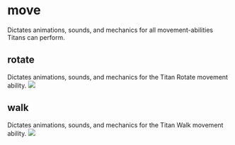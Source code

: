 # move
Dictates animations, sounds, and mechanics for all movement-abilities Titans can perform.

## rotate
Dictates animations, sounds, and mechanics for the Titan Rotate movement ability.
![](https://media.giphy.com/media/26Ff4QJdCunrHk36g/giphy.gif)

## walk
Dictates animations, sounds, and mechanics for the Titan Walk movement ability.
![](https://media.giphy.com/media/26FfhLJnsv2rLYiRO/giphy.gif)
